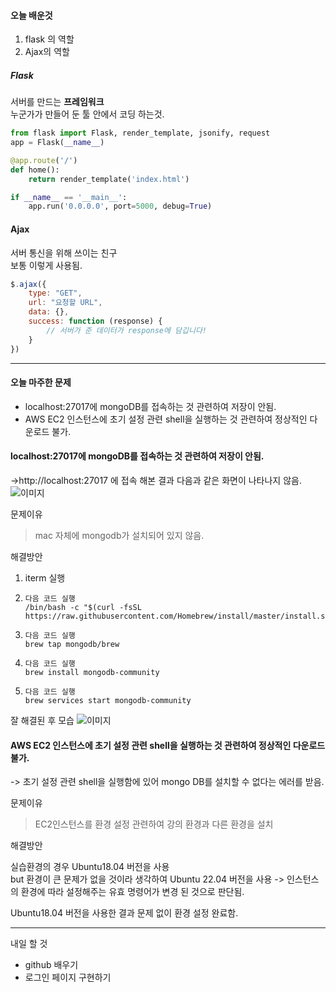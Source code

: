 #### 오늘 배운것
1. flask 의 역할
2. Ajax의 역할

##### Flask 
서버를 만드는 __프레임워크__  
누군가가
만들어 둔 툴 안에서 코딩 하는것.

```python
from flask import Flask, render_template, jsonify, request
app = Flask(__name__)

@app.route('/')
def home():
    return render_template('index.html')

if __name__ == '__main__':
    app.run('0.0.0.0', port=5000, debug=True)
```
#### Ajax
서버 통신을 위해 쓰이는 친구  
보통 이렇게 사용됨.

```javascript
$.ajax({
    type: "GET",
    url: "요청할 URL",
    data: {},
    success: function (response) {
        // 서버가 준 데이터가 response에 담깁니다!
    }
})
```
---
#### 오늘 마주한 문제
* localhost:27017에 mongoDB를 접속하는 것 관련하여 저장이 안됨.
* AWS EC2 인스턴스에 초기 설정 관련 shell을 실행하는 것 관련하여 정상적인 다운로드 불가.

#### localhost:27017에 mongoDB를 접속하는 것 관련하여 저장이 안됨.
->http://localhost:27017 에 접속 해본 결과 다음과 같은 화면이 나타나지 않음.
![이미지](https://www.notion.so/image/https%3A%2F%2Fs3-us-west-2.amazonaws.com%2Fsecure.notion-static.com%2Fb41f339e-4430-46c1-850d-852714c61178%2F_2019-11-21__2.06.00.png?table=block&id=19be9f5c-cca9-42e0-832a-8e1bb6e93dfc&spaceId=83c75a39-3aba-4ba4-a792-7aefe4b07895&width=2000&userId=052e0818-8fae-454c-9952-c3b3065cc211&cache=v2)

문제이유
>mac 자체에 mongodb가 설치되어 있지 않음.

해결방안 
1. iterm 실행
2. ``` shell
   다음 코드 실행
   /bin/bash -c "$(curl -fsSL https://raw.githubusercontent.com/Homebrew/install/master/install.sh)"
   ```
3. ``` shell
   다음 코드 실행
   brew tap mongodb/brew
   ```
4. ``` shell
   다음 코드 실행
   brew install mongodb-community
   ```
5. ``` shell
   다음 코드 실행
   brew services start mongodb-community
   ```
   
잘 해결된 후 모습
![이미지](https://www.notion.so/image/https%3A%2F%2Fs3-us-west-2.amazonaws.com%2Fsecure.notion-static.com%2Fb41f339e-4430-46c1-850d-852714c61178%2F_2019-11-21__2.06.00.png?table=block&id=bda3e000-d59b-45cc-9cc7-0714ab55764a&spaceId=83c75a39-3aba-4ba4-a792-7aefe4b07895&width=2000&userId=052e0818-8fae-454c-9952-c3b3065cc211&cache=v2)


#### AWS EC2 인스턴스에 초기 설정 관련 shell을 실행하는 것 관련하여 정상적인 다운로드 불가.
-> 초기 설정 관련 shell을 실행함에 있어 mongo DB를 설치할 수 없다는 에러를 받음.

문제이유
> EC2인스턴스를 환경 설정 관련하여 강의 환경과 다른 환경을 설치

해결방안

실습환경의 경우 Ubuntu18.04 버전을 사용  
but 환경이 큰 문제가 없을 것이라 생각하여 Ubuntu 22.04 버전을 사용
-> 인스턴스의 환경에 따라 설정해주는 유효 명령어가 변경 된 것으로 판단됨.

Ubuntu18.04 버전을 사용한 결과 문제 없이 환경 설정 완료함.

---
내일 할 것 
* github 배우기
* 로그인 페이지 구현하기

